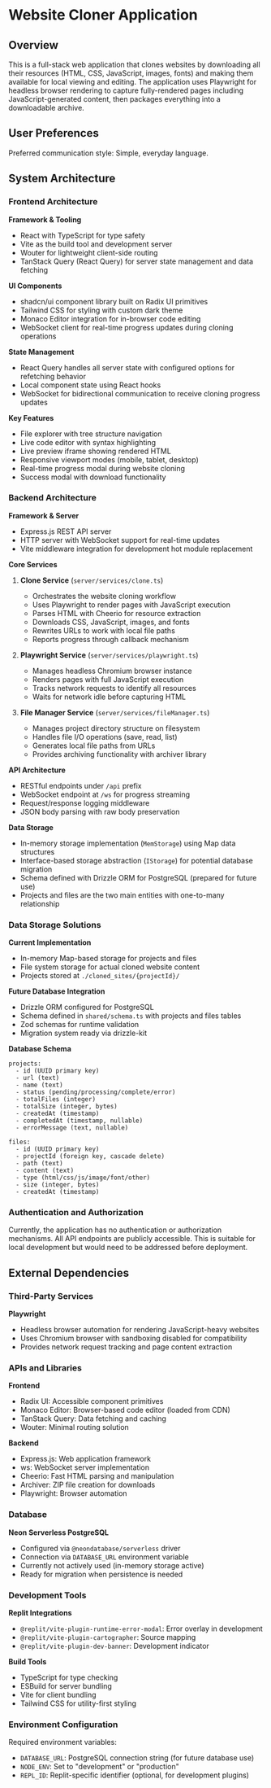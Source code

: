 # Website Cloner Application

## Overview

This is a full-stack web application that clones websites by downloading all their resources (HTML, CSS, JavaScript, images, fonts) and making them available for local viewing and editing. The application uses Playwright for headless browser rendering to capture fully-rendered pages including JavaScript-generated content, then packages everything into a downloadable archive.

## User Preferences

Preferred communication style: Simple, everyday language.

## System Architecture

### Frontend Architecture

**Framework & Tooling**
- React with TypeScript for type safety
- Vite as the build tool and development server
- Wouter for lightweight client-side routing
- TanStack Query (React Query) for server state management and data fetching

**UI Components**
- shadcn/ui component library built on Radix UI primitives
- Tailwind CSS for styling with custom dark theme
- Monaco Editor integration for in-browser code editing
- WebSocket client for real-time progress updates during cloning operations

**State Management**
- React Query handles all server state with configured options for refetching behavior
- Local component state using React hooks
- WebSocket for bidirectional communication to receive cloning progress updates

**Key Features**
- File explorer with tree structure navigation
- Live code editor with syntax highlighting
- Live preview iframe showing rendered HTML
- Responsive viewport modes (mobile, tablet, desktop)
- Real-time progress modal during website cloning
- Success modal with download functionality

### Backend Architecture

**Framework & Server**
- Express.js REST API server
- HTTP server with WebSocket support for real-time updates
- Vite middleware integration for development hot module replacement

**Core Services**

1. **Clone Service** (`server/services/clone.ts`)
   - Orchestrates the website cloning workflow
   - Uses Playwright to render pages with JavaScript execution
   - Parses HTML with Cheerio for resource extraction
   - Downloads CSS, JavaScript, images, and fonts
   - Rewrites URLs to work with local file paths
   - Reports progress through callback mechanism

2. **Playwright Service** (`server/services/playwright.ts`)
   - Manages headless Chromium browser instance
   - Renders pages with full JavaScript execution
   - Tracks network requests to identify all resources
   - Waits for network idle before capturing HTML

3. **File Manager Service** (`server/services/fileManager.ts`)
   - Manages project directory structure on filesystem
   - Handles file I/O operations (save, read, list)
   - Generates local file paths from URLs
   - Provides archiving functionality with archiver library

**API Architecture**
- RESTful endpoints under `/api` prefix
- WebSocket endpoint at `/ws` for progress streaming
- Request/response logging middleware
- JSON body parsing with raw body preservation

**Data Storage**
- In-memory storage implementation (`MemStorage`) using Map data structures
- Interface-based storage abstraction (`IStorage`) for potential database migration
- Schema defined with Drizzle ORM for PostgreSQL (prepared for future use)
- Projects and files are the two main entities with one-to-many relationship

### Data Storage Solutions

**Current Implementation**
- In-memory Map-based storage for projects and files
- File system storage for actual cloned website content
- Projects stored at `./cloned_sites/{projectId}/`

**Future Database Integration**
- Drizzle ORM configured for PostgreSQL
- Schema defined in `shared/schema.ts` with projects and files tables
- Zod schemas for runtime validation
- Migration system ready via drizzle-kit

**Database Schema**
```
projects:
  - id (UUID primary key)
  - url (text)
  - name (text)
  - status (pending/processing/complete/error)
  - totalFiles (integer)
  - totalSize (integer, bytes)
  - createdAt (timestamp)
  - completedAt (timestamp, nullable)
  - errorMessage (text, nullable)

files:
  - id (UUID primary key)
  - projectId (foreign key, cascade delete)
  - path (text)
  - content (text)
  - type (html/css/js/image/font/other)
  - size (integer, bytes)
  - createdAt (timestamp)
```

### Authentication and Authorization

Currently, the application has no authentication or authorization mechanisms. All API endpoints are publicly accessible. This is suitable for local development but would need to be addressed before deployment.

## External Dependencies

### Third-Party Services

**Playwright**
- Headless browser automation for rendering JavaScript-heavy websites
- Uses Chromium browser with sandboxing disabled for compatibility
- Provides network request tracking and page content extraction

### APIs and Libraries

**Frontend**
- Radix UI: Accessible component primitives
- Monaco Editor: Browser-based code editor (loaded from CDN)
- TanStack Query: Data fetching and caching
- Wouter: Minimal routing solution

**Backend**
- Express.js: Web application framework
- ws: WebSocket server implementation
- Cheerio: Fast HTML parsing and manipulation
- Archiver: ZIP file creation for downloads
- Playwright: Browser automation

### Database

**Neon Serverless PostgreSQL**
- Configured via `@neondatabase/serverless` driver
- Connection via `DATABASE_URL` environment variable
- Currently not actively used (in-memory storage active)
- Ready for migration when persistence is needed

### Development Tools

**Replit Integrations**
- `@replit/vite-plugin-runtime-error-modal`: Error overlay in development
- `@replit/vite-plugin-cartographer`: Source mapping
- `@replit/vite-plugin-dev-banner`: Development indicator

**Build Tools**
- TypeScript for type checking
- ESBuild for server bundling
- Vite for client bundling
- Tailwind CSS for utility-first styling

### Environment Configuration

Required environment variables:
- `DATABASE_URL`: PostgreSQL connection string (for future database use)
- `NODE_ENV`: Set to "development" or "production"
- `REPL_ID`: Replit-specific identifier (optional, for development plugins)